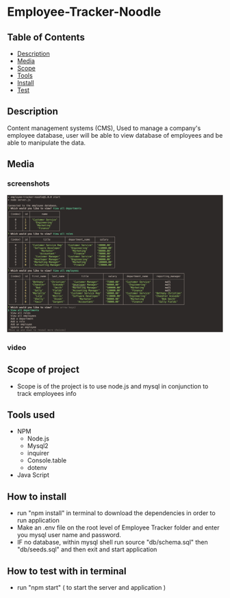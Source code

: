# Employee-Tracker-Noodle

## Table of Contents
- [Description](#description)
- [Media](#media)
- [Scope](#scope-of-project)
- [Tools](#tools-used)
- [Install](#how-to-install)
- [Test](#how-to-test)

## Description
Content management systems (CMS), Used to manage a company's employee database, user will be able to view database of employees and be able to manipulate the data.

## Media
### screenshots
![Screenshot](media/emptrack.png)
### video 



## Scope of project
- Scope is of the project is to use node.js and mysql in conjunction to track employees info


## Tools used
- NPM
    - Node.js
    - Mysql2
    - inquirer
    - Console.table
    - dotenv
- Java Script


## How to install 
- run "npm install" in terminal to download the dependencies in order to run application
- Make an .env file on the root level of Employee Tracker folder and enter you mysql user name and password.
- IF no database, within mysql shell run source "db/schema.sql" then "db/seeds.sql" and then exit and start application 

## How to test with in terminal 
- run "npm start" ( to start the server and application )



